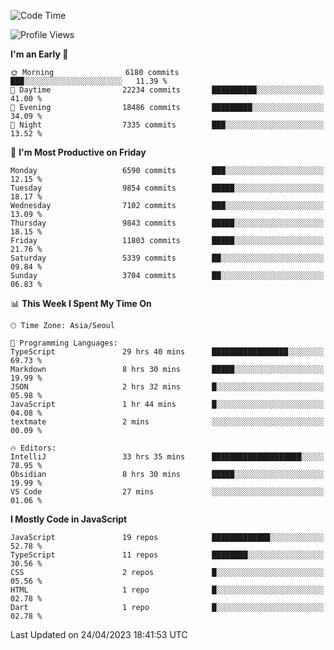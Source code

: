 <!--START_SECTION:waka-->
![Code Time](http://img.shields.io/badge/Code%20Time-4%2C785%20hrs%2021%20mins-blue)

![Profile Views](http://img.shields.io/badge/Profile%20Views-0-blue)

**I'm an Early 🐤** 

```text
🌞 Morning                6180 commits        ███░░░░░░░░░░░░░░░░░░░░░░   11.39 % 
🌆 Daytime                22234 commits       ██████████░░░░░░░░░░░░░░░   41.00 % 
🌃 Evening                18486 commits       █████████░░░░░░░░░░░░░░░░   34.09 % 
🌙 Night                  7335 commits        ███░░░░░░░░░░░░░░░░░░░░░░   13.52 % 
```
📅 **I'm Most Productive on Friday** 

```text
Monday                   6590 commits        ███░░░░░░░░░░░░░░░░░░░░░░   12.15 % 
Tuesday                  9854 commits        █████░░░░░░░░░░░░░░░░░░░░   18.17 % 
Wednesday                7102 commits        ███░░░░░░░░░░░░░░░░░░░░░░   13.09 % 
Thursday                 9843 commits        █████░░░░░░░░░░░░░░░░░░░░   18.15 % 
Friday                   11803 commits       █████░░░░░░░░░░░░░░░░░░░░   21.76 % 
Saturday                 5339 commits        ██░░░░░░░░░░░░░░░░░░░░░░░   09.84 % 
Sunday                   3704 commits        ██░░░░░░░░░░░░░░░░░░░░░░░   06.83 % 
```


📊 **This Week I Spent My Time On** 

```text
🕑︎ Time Zone: Asia/Seoul

💬 Programming Languages: 
TypeScript               29 hrs 40 mins      █████████████████░░░░░░░░   69.73 % 
Markdown                 8 hrs 30 mins       █████░░░░░░░░░░░░░░░░░░░░   19.99 % 
JSON                     2 hrs 32 mins       █░░░░░░░░░░░░░░░░░░░░░░░░   05.98 % 
JavaScript               1 hr 44 mins        █░░░░░░░░░░░░░░░░░░░░░░░░   04.08 % 
textmate                 2 mins              ░░░░░░░░░░░░░░░░░░░░░░░░░   00.09 % 

🔥 Editors: 
IntelliJ                 33 hrs 35 mins      ████████████████████░░░░░   78.95 % 
Obsidian                 8 hrs 30 mins       █████░░░░░░░░░░░░░░░░░░░░   19.99 % 
VS Code                  27 mins             ░░░░░░░░░░░░░░░░░░░░░░░░░   01.06 % 
```

**I Mostly Code in JavaScript** 

```text
JavaScript               19 repos            █████████████░░░░░░░░░░░░   52.78 % 
TypeScript               11 repos            ████████░░░░░░░░░░░░░░░░░   30.56 % 
CSS                      2 repos             █░░░░░░░░░░░░░░░░░░░░░░░░   05.56 % 
HTML                     1 repo              █░░░░░░░░░░░░░░░░░░░░░░░░   02.78 % 
Dart                     1 repo              █░░░░░░░░░░░░░░░░░░░░░░░░   02.78 % 
```




 Last Updated on 24/04/2023 18:41:53 UTC
<!--END_SECTION:waka-->

